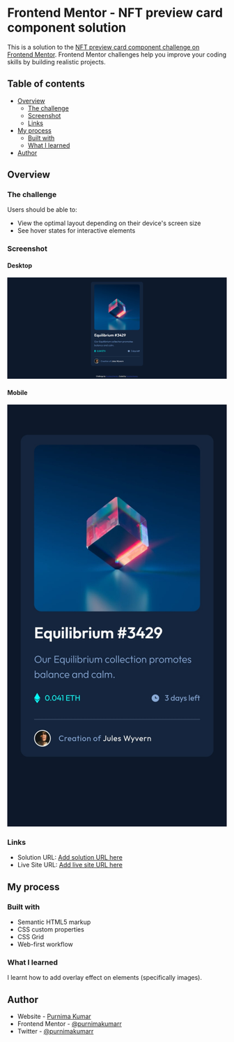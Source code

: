 # Frontend Mentor - NFT preview card component solution

This is a solution to the [NFT preview card component challenge on Frontend Mentor](https://www.frontendmentor.io/challenges/nft-preview-card-component-SbdUL_w0U). Frontend Mentor challenges help you improve your coding skills by building realistic projects.

## Table of contents

- [Overview](#overview)
  - [The challenge](#the-challenge)
  - [Screenshot](#screenshot)
  - [Links](#links)
- [My process](#my-process)
  - [Built with](#built-with)
  - [What I learned](#what-i-learned)
- [Author](#author)

## Overview

### The challenge

Users should be able to:

- View the optimal layout depending on their device's screen size
- See hover states for interactive elements

### Screenshot

#### Desktop

![](./images/screenshot-nft-card-desktop.png)

#### Mobile

![](./images/screenshot-nft-card-mobile.jpg)

### Links

- Solution URL: [Add solution URL here](https://github.com/purnimakumarr/frontendmentor/tree/main/nft-preview-card-component)
- Live Site URL: [Add live site URL here](https://purnimakumarr.github.io/frontendmentor/nft-preview-card-component/)

## My process

### Built with

- Semantic HTML5 markup
- CSS custom properties
- CSS Grid
- Web-first workflow

### What I learned

I learnt how to add overlay effect on elements (specifically images).

## Author

- Website - [Purnima Kumar](https://purnimakumarr.github.io/)
- Frontend Mentor - [@purnimakumarr](https://www.frontendmentor.io/profile/purnimakumarr)
- Twitter - [@purnimakumarr](https://www.twitter.com/purnimakumarr)
